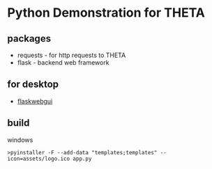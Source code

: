 # Python Demonstration for THETA

## packages

* requests - for http requests to THETA
* flask - backend web framework

## for desktop

* [flaskwebgui](https://github.com/ClimenteA/flaskwebgui/tree/master)

## build

windows

```text
>pyinstaller -F --add-data "templates;templates" --icon=assets/logo.ico app.py
```
